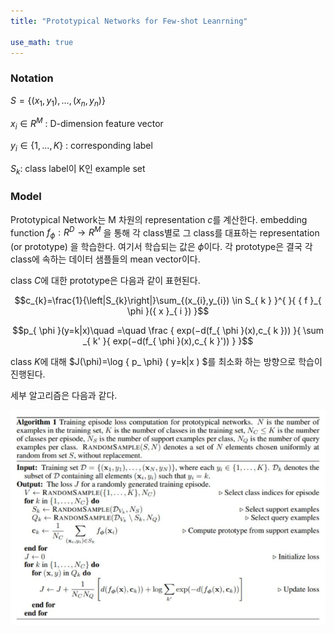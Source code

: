 ```yaml
---
title: "Prototypical Networks for Few-shot Leanrning"

use_math: true
---
```



### Notation

$S=\lbrace \left( x_{ 1 },y_{ 1 } \right) ,...,\left( x_{ n },y_{ n } \right) \rbrace$

$x_i \in R^M$ : D-dimension feature vector 

$y_i \in \lbrace1,...,K \rbrace$ : corresponding label

$S_k$: class label이 K인 example set


### Model 

Prototypical Network는 M 차원의 representation $c$를 계산한다. 
embedding function $f_\phi:R^D \rightarrow R^M$ 을 통해 각 class별로 그 class를 대표하는 representation (or prototype) 을 학습한다. 여기서 학습되는 값은 $\phi$이다. 
각 prototype은 결국 각 class에 속하는 데이터 샘플들의 mean vector이다. 

class $C$에 대한 prototype은 다음과 같이 표현된다. 


$$c_{k}=\frac{1}{\left|S_{k}\right|}\sum_{(x_{i},y_{i}) \in S_{ k } }^{  }{ { f }_{ \phi  }({ x }_{ i }) }$$

$$p_{ \phi  }(y=k|x)\quad =\quad \frac { exp(−d(f_{ \phi  }(x),c_{ k })) }{ \sum _{ k' }{ exp(−d(f_{ \phi  }(x),c_{ k }')) }  }$$


class $K$에 대해 $J(\phi)=\log { p_ \phi} ( y=k|x )  $를 최소화 하는 방향으로 학습이 진행된다. 

세부 알고리즘은 다음과 같다. 

![algorithm](../_assets/images/algorithm.png?raw=true)


